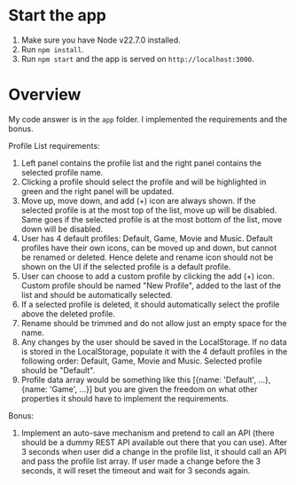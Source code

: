 # Start the app

1. Make sure you have Node v22.7.0 installed.
2. Run `npm install`.
3. Run `npm start` and the app is served on `http://localhost:3000`.

# Overview

My code answer is in the `app` folder. I implemented the requirements and the bonus.

Profile List requirements:

1. Left panel contains the profile list and the right panel contains the selected profile name.
2. Clicking a profile should select the profile and will be highlighted in green and the right panel will be updated.
3. Move up, move down, and add (+) icon are always shown. If the selected profile is at the most top of the list, move up will be disabled. Same goes if the selected profile is at the most bottom of the list, move down will be disabled.
4. User has 4 default profiles: Default, Game, Movie and Music. Default profiles have their own icons, can be moved up and down, but cannot be renamed or deleted. Hence delete and rename icon should not be shown on the UI if the selected profile is a default profile.
5. User can choose to add a custom profile by clicking the add (+) icon. Custom profile should be named "New Profile", added to the last of the list and should be automatically selected.
6. If a selected profile is deleted, it should automatically select the profile above the deleted profile.
7. Rename should be trimmed and do not allow just an empty space for the name.
8. Any changes by the user should be saved in the LocalStorage. If no data is stored in the LocalStorage, populate it with the 4 default profiles in the following order: Default, Game, Movie and Music. Selected profile should be "Default".
9. Profile data array would be something like this [{name: 'Default', ...}, {name: 'Game', ...}] but you are given the freedom on what other properties it should have to implement the requirements.

Bonus:

1. Implement an auto-save mechanism and pretend to call an API (there should be a dummy REST API available out there that you can use). After 3 seconds when user did a change in the profile list, it should call an API and pass the profile list array. If user made a change before the 3 seconds, it will reset the timeout and wait for 3 seconds again.
